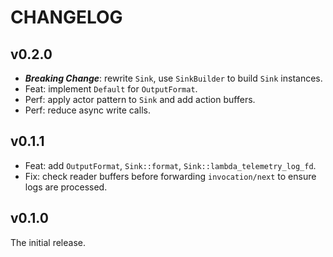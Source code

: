 # CHANGELOG

## v0.2.0

- **_Breaking Change_**: rewrite `Sink`, use `SinkBuilder` to build `Sink` instances.
- Feat: implement `Default` for `OutputFormat`.
- Perf: apply actor pattern to `Sink` and add action buffers.
- Perf: reduce async write calls.

## v0.1.1

- Feat: add `OutputFormat`, `Sink::format`, `Sink::lambda_telemetry_log_fd`.
- Fix: check reader buffers before forwarding `invocation/next` to ensure logs are processed.

## v0.1.0

The initial release.
